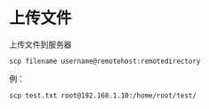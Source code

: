 # 上传文件

上传文件到服务器

```text
scp filename username@remotehost:remotedirectory
```

例：

```text
scp test.txt root@192.168.1.10:/home/root/test/
```

